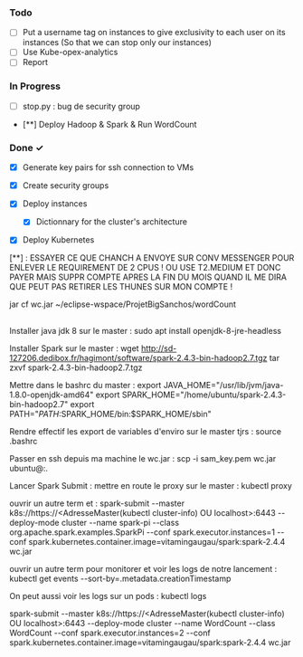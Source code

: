 ### Todo

- [ ] Put a username tag on instances to give exclusivity to each user on its instances (So that we can stop only our instances)
- [ ] Use Kube-opex-analytics
- [ ] Report 

### In Progress

- [ ] stop.py : bug de security group
- [**] Deploy Hadoop & Spark & Run WordCount

### Done ✓

- [x] Generate key pairs for ssh connection to VMs
- [x] Create security groups
- [x] Deploy instances
  - [x] Dictionnary for the cluster's architecture
- [x] Deploy Kubernetes
 

[**] : 
ESSAYER CE QUE CHANCH A ENVOYE SUR CONV MESSENGER POUR ENLEVER LE REQUIREMENT DE 2 CPUS ! 
OU USE T2.MEDIUM ET DONC PAYER MAIS SUPPR COMPTE APRES LA FIN DU MOIS QUAND IL ME DIRA QUE PEUT PAS RETIRER LES THUNES SUR MON COMPTE !

jar cf wc.jar ~/eclipse-wspace/ProjetBigSanchos/wordCount

##

Installer java jdk 8 sur le master :
sudo apt install openjdk-8-jre-headless

Installer Spark sur le master :
wget http://sd-127206.dedibox.fr/hagimont/software/spark-2.4.3-bin-hadoop2.7.tgz
tar zxvf spark-2.4.3-bin-hadoop2.7.tgz

Mettre dans le bashrc du master :
export JAVA_HOME="/usr/lib/jvm/java-1.8.0-openjdk-amd64"
export SPARK_HOME="/home/ubuntu/spark-2.4.3-bin-hadoop2.7"
export PATH="$PATH:$SPARK_HOME/bin:$SPARK_HOME/sbin"

Rendre effectif les export de variables d'enviro sur le master tjrs :
source .bashrc

Passer en ssh depuis ma machine le wc.jar :
scp -i sam_key.pem wc.jar ubuntu@<NOMDNSDUMASTER>:.

Lancer Spark Submit :
mettre en route le proxy sur le master : kubectl proxy

ouvrir un autre term et :
spark-submit     --master k8s://https://<AdresseMaster(kubectl cluster-info) OU localhost>:6443     --deploy-mode cluster     --name spark-pi     --class org.apache.spark.examples.SparkPi     --conf spark.executor.instances=1     --conf spark.kubernetes.container.image=vitamingaugau/spark:spark-2.4.4     wc.jar

ouvrir un autre term pour monitorer et voir les logs de notre lancement :
kubectl get events --sort-by=.metadata.creationTimestamp

On peut aussi voir les logs sur un pods :
kubectl logs <IdDuPod>

spark-submit     --master k8s://https://<AdresseMaster(kubectl cluster-info) OU localhost>:6443     --deploy-mode cluster     --name WordCount     --class WordCount     --conf spark.executor.instances=2     --conf spark.kubernetes.container.image=vitamingaugau/spark:spark-2.4.4     wc.jar